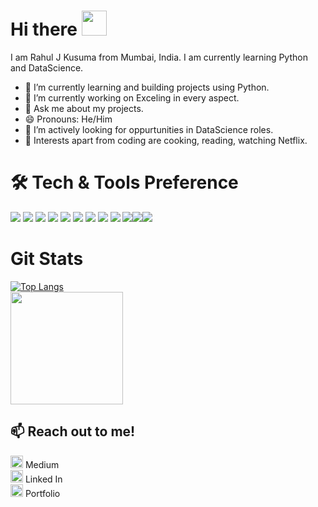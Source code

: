 # Hi there <img src="https://raw.githubusercontent.com/MartinHeinz/MartinHeinz/master/wave.gif" width="40px">

I am Rahul J Kusuma from Mumbai, India. I am currently learning Python and DataScience.
- 🌱 I’m currently learning and building projects using Python.
- 🔭 I’m currently working on Exceling in every aspect.
- 💬 Ask me about my projects.
- 😄 Pronouns: He/Him
- 👯 I’m actively looking for oppurtunities in DataScience roles.
- 🍳 Interests apart from coding are cooking, reading, watching Netflix.

# 🛠 Tech & Tools Preference
<img src = "https://img.shields.io/badge/python-3670A0?style=for-the-badge&logo=python&logoColor=ffdd54"> <img src="https://img.shields.io/badge/jupyter-%23FA0F00.svg?style=for-the-badge&logo=jupyter&logoColor=white"> <img src="https://img.shields.io/badge/pandas-%23150458.svg?style=for-the-badge&logo=pandas&logoColor=white"> <img src="https://img.shields.io/badge/numpy-%23013243.svg?style=for-the-badge&logo=numpy&logoColor=white"> <img src="https://img.shields.io/badge/postgres-%23316192.svg?style=for-the-badge&logo=postgresql&logoColor=white"> <img src="http://img.shields.io/badge/-Git-F1502F?style=flat&logo=git&logoColor=FFFFFF"> <img src="https://img.shields.io/badge/github-%23121011.svg?style=for-the-badge&logo=github&logoColor=white"> <img src="https://img.shields.io/badge/Visual%20Studio%20Code-0078d7.svg?style=for-the-badge&logo=visual-studio-code&logoColor=white"> <img src="https://img.shields.io/badge/django-%23092E20.svg?style=for-the-badge&logo=django&logoColor=white"> <img src="https://img.shields.io/badge/django-%23092E20.svg?style=for-the-badge&logo=django&logoColor=white"><img src="https://img.shields.io/badge/html5-%23E34F26.svg?style=for-the-badge&logo=html5&logoColor=white"><img src="https://img.shields.io/badge/css3-%231572B6.svg?style=for-the-badge&logo=css3&logoColor=white">

# Git Stats
[![Top Langs](https://github-readme-stats.vercel.app/api/top-langs/?username=vasukomuravelli&layout=compact)](https://github.com/vasukomuravelli/github-readme-stats)<br />
<img height="180em" src="https://github-readme-stats.vercel.app/api?username=vasukomuravelli&show_icons=true&hide_border=true&&count_private=true&include_all_commits=true" />

## 📫 Reach out to me! <br />
[<img src='https://cdn.jsdelivr.net/npm/simple-icons@3.0.1/icons/medium.svg' alt='dev' height='20'>](https://medium.com/@vasukomuravelli96/) Medium <br />
[<img src='https://cdn.jsdelivr.net/npm/simple-icons@3.0.1/icons/linkedin.svg' alt='linkedin' height='20'>](https://www.linkedin.com/in/vasu-komuravelli/) Linked In <br />
[<img src='https://cdn.jsdelivr.net/npm/simple-icons@3.0.1/icons/icloud.svg' alt='website' height='20'>](https://vasukomuravelli.github.io/portfolio/)  Portfolio
